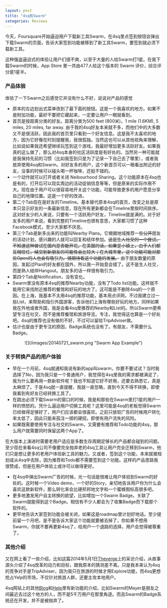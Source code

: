 ```yaml
---
layout: post
title: "4sq和Swarm"
categories: Reviews
---
```

今天，Foursquare开始逼迫用户下载新工具Swarm，在4sq里点签到按钮会弹出下载Swarm的页面，告诉大家签到功能被移到了新工具Swarm，要签到就必须下载新工具。

这种强盗逼迫式的体验让用户们很不爽，以至于大量的人给Swarm打1星。在我下载Swarm的时候，App Store 里一共由477人给这个版本的 Swarm 评价，综合评分是1星半。

### 产品体验 ###

体验了一下Swarm之后感觉它并没有什么不好，说说对产品的感觉

- 原本的左边划出式菜单改到了最下面的按钮。这是一个我喜欢的地方。如果不是附加功能，最好不要把它藏起来，一定要让用户一眼就看到。
- 首页是按距离分类的好友。距离分类为500 feet (800米)，1 mile (1.6KM), 5 miles, 20 miles, far away. 由于我的4sq好友本来就不多，而他们中的大多数又不是很活跃，因此我的首页里只看到一个好友信息。这是我不太喜欢的地方，因为它好像在时刻提醒我，我很孤独。当然这也可以从其他视角来理解，比如说如果我还希望继续玩签到这个游戏，我最好增加更多活跃好友。如果我真的这么做了，那么对4sq本身的社区活跃度是有好处的。当然另一种可能就是我保持先前的习惯（比如我签到只是为了记录一下自己去了哪里），或者我放弃使用4sq和Swarm。对好友多的用户，这个新首页可以一眼看出附近的好友，没事的时候可以碰头喝一杯咖啡，还挺不错的。
- 一个动作就可以打开或者关闭 Neibourhood Sharing。这个功能原本在4sq也是有的，打开后可以现实周边的活动促销信息等等，但是原来的实际作用不大。现在由于用户可以很容易地开关这个功能，可能导致更多的用户愿意分享自己的地理位置。这是一个好的改进。
- 第二个Tab现在是好友的Timeline。基本替代原本4sq的首页，改变之处是原本只显示好友的一条最新信息，现在所有更新都会在Timeline里按时间排序。这对好友少的人来说，只要有一个活跃用户好友，Timeline就是满的。对于好友多的用户来说，看到完整的Timeline也很有意思，大家都习惯了这种Facebook模式，至少大家都不厌恶。
- 第三个Tab是新多出来的功能叫Nearby Plans。它根据地域推荐一些~~公开~~朋友的活动计划，感兴趣的人就可以回复和结伴参加。~~这是生人社交的一个尝试。不知道这种尝试在国内是否能开花。在美国的话，如果是小镇上，由于人们都互相信任，结交到新朋友的可能性会比较大；在大城市里，这个功能可能对那些Open的人也会有吸引力。很期待看这个功能的发展。~~ 由于朋友数量的原因，发起过Plan的好友都在国外，所以我一开始意会错了。这不是生人社交，而是熟人结伴Hangout。朋友多的话一样很有吸引力。
- 第四个Tab是Notification，没有变化。
- Swarm里没有原本4sq的推荐Nearby功能，没有了Todo list功能。这样就不能用它来找附近推荐的餐馆和好玩的地方了。这可能是不删除4sq的一个原因。在上海，我基本不太用4sq的推荐功能，基本用点评网，不过我建立过一些List，来帮助和指引外国游客，告诉他们上海有哪些好玩的地方。同样如果我在外地或者外国，我是会看4sq里推荐的Nearby和List的。所以Swarm更希望专注在社交，而不是推荐餐馆和旅游导览。专注，我觉得这也算是一个好处吧。4sq的推荐也没有做的不好，不过可以留给TripAdviser做。
- 估计也是由于更专注的原因，Badge系统也没有了。有朋友，不需要什么Badge。

<center>![](/images/20140721_swarm.png "Swarm App Example")</center>

### 关于转换产品的用户体验 ###

- 早在一个月前，4sq就通知我说有新的app叫swarm，你要不要试试？当时我选择了No，因为我只是一个普通用户，我觉得在4sq里我的需求都被满足了，我为什么要再用一款新软件呢？我也不知道它好不好用，还要去熟悉它，真是太麻烦了。于是4sq就一直提醒，我就一直忽略，直到今天不得不转换，即使我看到有好友已经转换工具了。
- 在跳出必须下载Swarm的窗口的时候，我是和那些在Swarm里打1星的用户一样的愤怒的。凭什么逼迫用户切换工具呢？这里可能是4sq的老板觉得Swarm已经做得足够好了，用户们应该都会很喜欢。之前只放软广告的时候用户转化率太低了，因此只能来孤注一掷的硬招，即使有用户流失的风险。
- 如果既需要使用专注与社交的Swarm，又需要有推荐和Todo功能的4sq，那么用户就需要同时保留这两个App了。

在大版本上演进时需要老用户适应是多数生存周期足够长的产品都会碰到的问题。至少现在来看4sq公司不像要完全抛弃老的4sq工具让用户完全迁移到Swarm，他们只是想让更多的老用户体验新工具的魅力。又或者，签到这个功能，本来就被规划成从4sq中去除，因为推荐和Todo都不需要签到这个功能。这样的产品思路我很赞成，但是在用户体验上或许可以做得更好。

- 在4sq中弹出Swarm广告的时候，光一句话是很难让用户体验到Swarm的好处的。这时候一个Video demo，一个好的Story，亲切地告诉用户你为什么会喜欢这款新软件，那么转化率会比硬邦邦地文字和一个蜜蜂图标高很多吧。
- 更多地激发用户自主转换的欲望，比如增加一个Swarm Badge。关联了Swarm就能得到这个Badge。相信有不少人都会为了收集Badge而下载那个软件的。
- 更早地告诉大家签到功能会被关闭，如果这是roadmap里计划好地话。至少提前留一个月吧，是不是告诉大家这个功能就要被去掉了，你如果不想用Swarm，你就不要再更新4sq了，给用户一个退路的选择，用户会觉得被尊重了。

### 其他介绍 ###
又在网上看了一些介绍，比如这篇2014年5月1日[Theverge][theverge]上的采访介绍，从故事源头介绍了4sq改革的动力和目标，跟我原本的猜测差不离。只是我本来认为4sq的竞争对手是TripAdviser，因为我只在旅游的时候才用Explore功能，而4sq更想抢占Yelp的市场，不仅针对旅游人群，还要主攻本地用户。

4sq网站上的其他[Blog][4sqblog]和[Help][swarmhelp]里有新功能的介绍，比如Swarm的Mayer是朋友之间最近去过这个地方的人，而不是5千万用户在那里角逐。而且Swarm的Badge系统还在开发，并不是被抛弃了。

[theverge]: http://www.theverge.com/2014/5/1/5666062/foursquare-swarm-new-app
[4sqblog]: http://blog.foursquare.com/post/85232472353/mayorships-and-more-how-swarm-is-going-to-make-your
[swarmhelp]: https://support.foursquare.com/hc/en-us/articles/201908440-Swarm-by-Foursquare